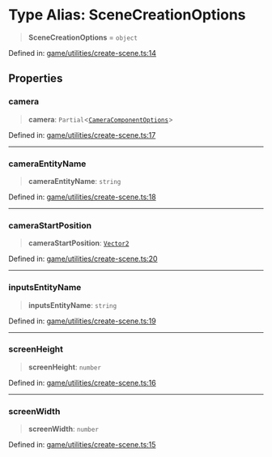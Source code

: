 # Type Alias: SceneCreationOptions

> **SceneCreationOptions** = `object`

Defined in: [game/utilities/create-scene.ts:14](https://github.com/Forge-Game-Engine/Forge/blob/04af294b0d108e7e60d1ae9f40eaa3ca76ca176a/src/game/utilities/create-scene.ts#L14)

## Properties

### camera

> **camera**: `Partial`\<[`CameraComponentOptions`](CameraComponentOptions.md)\>

Defined in: [game/utilities/create-scene.ts:17](https://github.com/Forge-Game-Engine/Forge/blob/04af294b0d108e7e60d1ae9f40eaa3ca76ca176a/src/game/utilities/create-scene.ts#L17)

***

### cameraEntityName

> **cameraEntityName**: `string`

Defined in: [game/utilities/create-scene.ts:18](https://github.com/Forge-Game-Engine/Forge/blob/04af294b0d108e7e60d1ae9f40eaa3ca76ca176a/src/game/utilities/create-scene.ts#L18)

***

### cameraStartPosition

> **cameraStartPosition**: [`Vector2`](../classes/Vector2.md)

Defined in: [game/utilities/create-scene.ts:20](https://github.com/Forge-Game-Engine/Forge/blob/04af294b0d108e7e60d1ae9f40eaa3ca76ca176a/src/game/utilities/create-scene.ts#L20)

***

### inputsEntityName

> **inputsEntityName**: `string`

Defined in: [game/utilities/create-scene.ts:19](https://github.com/Forge-Game-Engine/Forge/blob/04af294b0d108e7e60d1ae9f40eaa3ca76ca176a/src/game/utilities/create-scene.ts#L19)

***

### screenHeight

> **screenHeight**: `number`

Defined in: [game/utilities/create-scene.ts:16](https://github.com/Forge-Game-Engine/Forge/blob/04af294b0d108e7e60d1ae9f40eaa3ca76ca176a/src/game/utilities/create-scene.ts#L16)

***

### screenWidth

> **screenWidth**: `number`

Defined in: [game/utilities/create-scene.ts:15](https://github.com/Forge-Game-Engine/Forge/blob/04af294b0d108e7e60d1ae9f40eaa3ca76ca176a/src/game/utilities/create-scene.ts#L15)

